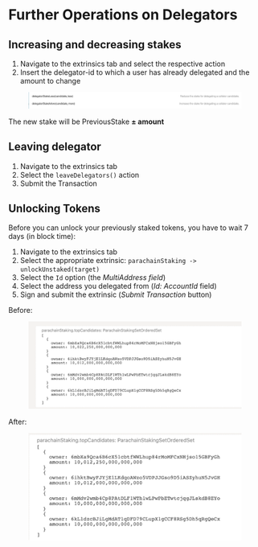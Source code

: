 # Further Operations on Delegators

## Increasing and decreasing stakes

1. Navigate to the extrinsics tab and select the respective action
2. Insert the delegator-id to which a user has already delegated and the amount to change

<figure><img src="../../.gitbook/assets/Screenshot_2022-11-16_at_15.45.48.png" alt=""><figcaption></figcaption></figure>

The new stake will be PreviousStake **± amount**

## Leaving delegator

1. Navigate to the extrinsics tab
2. Select the `leaveDelegators()` action
3. Submit the Transaction

## Unlocking Tokens

Before you can unlock your previously staked tokens, you have to wait 7 days (in block time):

1. Navigate to the extrinsics tab
2. Select the appropriate extrinsic: `parachainStaking -> unlockUnstaked(target)`
3. Select the `Id` option (the _MultiAddress field_)
4. Select the address you delegated from (_Id: AccountId_ field)
5. Sign and submit the extrinsic (_Submit Transaction_ button)

Before:&#x20;



<figure><img src="../../.gitbook/assets/Screenshot_2022-11-17_at_11.59.37.png" alt=""><figcaption></figcaption></figure>

After:&#x20;

<figure><img src="../../.gitbook/assets/Screenshot_2022-11-17_at_12.00.41 (1).png" alt=""><figcaption></figcaption></figure>
